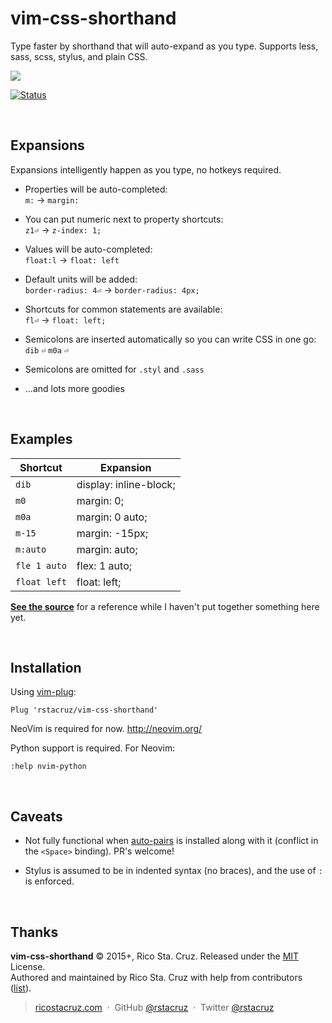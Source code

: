 # vim-css-shorthand

Type faster by shorthand that will auto-expand as you type. Supports less, sass, scss, stylus, and plain CSS.

![](https://raw.githubusercontent.com/rstacruz/vim-css-shorthand/gh-pages/screencast.gif)

[![Status](https://travis-ci.org/rstacruz/vim-css-shorthand.svg?branch=master)](https://travis-ci.org/rstacruz/vim-css-shorthand)  

<br>

## Expansions

Expansions intelligently happen as you type, no hotkeys required.

* Properties will be auto-completed:<br>`m:` → `margin:`

* You can put numeric next to property shortcuts:<br>`z1⏎` → `z-index: 1;`
 
* Values will be auto-completed:<br>`float:l` → `float: left`
 
* Default units will be added:<br>`border-radius: 4⏎` → `border-radius: 4px;`
 
* Shortcuts for common statements are available:<br>`fl⏎` → `float: left;`
 
* Semicolons are inserted automatically so you can write CSS in one go:<br>`dib` `⏎` `m0a` `⏎`

* Semicolons are omitted for `.styl` and `.sass`

* ...and lots more goodies

<br>

## Examples

| Shortcut     | Expansion              |
| ---          | ---                    |
| `dib`        | display: inline-block; |
| `m0`         | margin: 0;             |
| `m0a`        | margin: 0 auto;        |
| `m-15`       | margin: -15px;         |
| `m:auto`     | margin: auto;          |
| `fle 1 auto` | flex: 1 auto;          |
| `float left` | float: left;           |

**[See the source](plugin/definitions.py)** for a reference while I haven't put together something here yet.

<br>

## Installation

Using [vim-plug]:

```vim
Plug 'rstacruz/vim-css-shorthand'
```

NeoVim is required for now. http://neovim.org/

Python support is required. For Neovim:

    :help nvim-python

<!--
For OSX/Homebrew: ([info](http://ricostacruz.com/til/use-macvim-with-lua.html))

```
brew install macvim --with-cscope --with-lua --override-system-vim \
  --with-luajit --with-python3 --with-python
```
-->

<br>

## Caveats

* Not fully functional when [auto-pairs] is installed along with it (conflict in the `<Space>` binding). PR's welcome!

* Stylus is assumed to be in indented syntax (no braces), and the use of `: ` is enforced.

<br>

## Thanks

**vim-css-shorthand** © 2015+, Rico Sta. Cruz. Released under the [MIT] License.<br>
Authored and maintained by Rico Sta. Cruz with help from contributors ([list][contributors]).

> [ricostacruz.com](http://ricostacruz.com) &nbsp;&middot;&nbsp;
> GitHub [@rstacruz](https://github.com/rstacruz) &nbsp;&middot;&nbsp;
> Twitter [@rstacruz](https://twitter.com/rstacruz)

[MIT]: http://mit-license.org/
[contributors]: http://github.com/rstacruz/vim-css-shorthard/contributors
[auto-pairs]: https://github.com/jiangmiao/auto-pairs
[vim-plug]: https://github.com/junegunn/vim-plug
